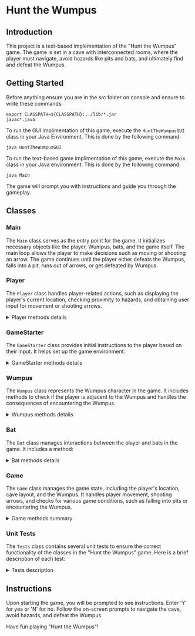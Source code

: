 # Hunt the Wumpus

## Introduction

This project is a text-based implementation of the "Hunt the Wumpus" game. The game is set in a cave with interconnected rooms, where the player must navigate, avoid hazards like pits and bats, and ultimately find and defeat the Wumpus.

## Getting Started

Before anything ensure you are in the src folder on console and ensure to write these commands:

```
export CLASSPATH=${CLASSPATH}:../lib/*.jar
javac*.java
```

To run the GUI implimentation of this game, execute the `HuntTheWumpusGUI` class in your Java Environment. This is done by the following command:
```
java HuntTheWumpusGUI
```

To run the text-based game implimentation of this game, execute the `Main` class in your Java environment. This is done by the following command:
```
java Main
```
The game will prompt you with instructions and guide you through the gameplay.

## Classes

### Main

The `Main` class serves as the entry point for the game. It initializes necessary objects like the player, Wumpus, bats, and the game itself. The main loop allows the player to make decisions such as moving or shooting an arrow. The game continues until the player either defeats the Wumpus, falls into a pit, runs out of arrows, or get defeated by Wumpus.

### Player

The `Player` class handles player-related actions, such as displaying the player's current location, checking proximity to hazards, and obtaining user input for movement or shooting arrows.

<details>
<summary> Player methods details </summary>


#### `getPlace`

- **Description:** Retrieves the current player's location.

- **Return:** The player's current location.

#### `setPlace`

- **Description:** Sets the current player's location.

- **Parameters:**
  - `playerLocation`: The new location for the player to move.

#### `locationOutput`

- **Description:** Displays the current player's location and available caves.

- **Parameters:**
  - `game`: The `Game` object to access `Game` class methods.

#### `isRightStep`

- **Description:** Checks if the step made by the player is valid.

- **Parameters:**
  - `input`: The value chosen by the player to move to.
  - `game`: The `Game` object needed to access `Game` class methods.

- **Return:** Whether the move made is valid or not.

#### `nextToWumpus`

- **Description:** Informs the player about the proximity of the Wumpus.

- **Parameters:**
  - `game`: The `Game` object needed to access `Game` class methods.
  - `wumpus`: The `Wumpus` object needed to access `Wumpus` class methods.

- **Return:** Whether the player is next to wumpus.

#### `nextToBats`

- **Description:** Informs the player about the proximity of bats.

- **Parameters:**
  - `game`: The `Game` object needed to access `Game` class methods.

- **Return:** Whether the player is next to bats.

#### `nextToPits`

- **Description:** Informs the player about the proximity of pits.

- **Parameters:**
  - `game`: The `Game` object needed to access `Game` class methods.

- **Return:** Whether the player is next to a pit.

#### `shootArrow`

- **Description:** Manages the player's arrow shooting mechanism. Handles shooting in adjacent caves, killing bats, checking for Wumpus, counting arrows, and scaring the Wumpus.

- **Parameters:**
  - `game`: The `Game` object needed to access `Game` class methods.
  - `wumpus`: The `Wumpus` object needed to access `Wumpus` class methods.

- **Return:** Boolean indicating whether the game continues.

</details>

### GameStarter

The `GameStarter` class provides initial instructions to the player based on their input. It helps set up the game environment.

<details>
<summary> GameStarter methods details </summary>

#### `starterInstructions`

- **Description:** Displays introductory instructions and a map for the game.

- **Parameters:**
  - `showOrNot`: A string indicating whether to show the instructions and map. (Accepts "Y", "y", "Yes" to show, and any other input to skip.)


</details>

### Wumpus

The `Wumpus` class represents the Wumpus character in the game. It includes methods to check if the player is adjacent to the Wumpus and handles the consequences of encountering the Wumpus.

<details>
<summary> Wumpus methods details </summary>

#### `getWumpusLoc`

- **Description:** Returns the location of the Wumpus.

- **Return:** The Wumpus location.

#### `setWumpusLoc`

- **Description:** Sets the location of the Wumpus.

- **Parameters:**
  - `wumpusLocation`: The generated location of the Wumpus.

#### `WumpusTrap`

- **Description:** Checks if the player entered the Wumpus cave. Terminate the program if true.

- **Parameters:**
  - `currentPlace`: The current location of the player.

- **Return:** Boolean indicating whether the game continues.

#### `scareWumpus`

- **Description:** If the player shoots an arrow next to a Wumpus cave but didn't kill it, the Wumpus relocates to another cave.

- **Parameters:**
  - `shot`: The location where the arrow was shot.
  - `currentPlace`: The current location of the player.
  - `game`: The `Game` object required to access `Game` class methods.

- **Return:** Boolean indicating whether the game continues.

</details>

### Bat

The `Bat` class manages interactions between the player and bats in the game. It includes a method:

<details>
<summary>Bat methods details</summary>

#### `batTrap`

- **Description:** Checks if the player encounters bats. If the bats lead the player to a pit or the Wumpus, the method terminates the game.

- **Parameters:**
  - `currentPlace`: The current location of the player.
  - `game`: The `Game` object required to access `Game` class methods.
  - `wumpus`: The `Wumpus` object required to access `Wumpus` class methods.
  - `player`: The `Player` object required to access `Player` class methods.

- **Return:** Boolean indicating whether the game continues.

#### `checkBatLocation`

- **Description:** Checks if the player is in the same location as bats.

- **Parameters:**
  - `currentPlace`: The current location of the player.
  - `game`: The `Game` object required to access `Game` class methods.

- **Return:** Boolean indicating whether the player encounters bats.

</details>

### Game

The `Game` class manages the game state, including the player's location, cave layout, and the Wumpus. It handles player movement, shooting arrows, and checks for various game conditions, such as falling into pits or encountering the Wumpus.

<details>
<summary> Game methods summary </summary>

#### `Constructor`

- **Description:** Initializes the game state, randomly generating cave locations for pits, bats, and the Wumpus.

#### `generateCaveConnections`

- **Description:** Defines cave connections forming a dodecahedron.

- **Return:** `HashMap<Integer, Integer[]>` representing nodes that can be accessed.

#### `generateRandomNumber`

- **Description:** Generates a random number between 1 and 20 (inclusive).

- **Return:** The random number.

#### `generateUniqueLocation`

- **Description:** Generates a unique location for game objects.

- **Return:** A unique location.

#### `generateUniqueLocations`

- **Description:** Generates a set of unique locations that have not been used in the game.

- **Parameters:**
  - `count`: The number of unique locations to generate.

- **Return:** An array of unique locations.

#### `getUserInput`

- **Description:** Gets user input for the next move.

- **Return:** The user input as a character ('S' for Shoot, 'W' for Walk).

#### `moveCave`

- **Description:** Moves to a new cave based on user input.

- **Parameters:**
  - `game`: The `Game` object needed to access `Game` class methods.
  - `player`: The `Player` object needed to access `Player` class methods.

#### `pitTrap`

- **Description:** Checks if the player falls into a pit trap.

- **Parameters:**
  - `currentPlace`: The current location of the player.

- **Return:** Boolean indicating whether the game is still running.

#### `getPits`

- **Description:** Returns the individual location of a pit.

- **Parameters:**
  - `index`: Used to indicate the location to find the exact needed coordinate.

- **Return:** The individual pit location.

#### `getPitsArr`

- **Description:** Returns an array of locations of pits.

- **Return:** The array of pit locations.

#### `getBats`

- **Description:** Returns the individual location of a bat.

- **Parameters:**
  - `index`: Used to indicate the location to find the exact needed coordinate.

- **Return:** The individual bat location.

#### `getBatsArr`

- **Description:** Returns an array of locations of bats.

- **Return:** The array of bat locations.

#### `setBats`

- **Description:** Sets the location of an individual bat.

- **Parameters:**
  - `index`: Used to indicate the location to find the exact needed coordinate.
  - `newVal`: The new location value for bats.

</details>

### Unit Tests

The `Tests` class contains several unit tests to ensure the correct functionality of the classes in the "Hunt the Wumpus" game. Here is a brief description of each test:

<details>
<summary> Tests description </summary>

#### `testKillWumpus`

- **Description:** Checks if the player successfully kills the Wumpus. The test sets up the Wumpus location and invokes the `killWumpus` method to validate the game outcome.

#### `testDontKillWumpus`

- **Description:** Checks if the player fails to kill the Wumpus. The test sets up the Wumpus location and invokes the `killWumpus` method with a different location to validate the game outcome.

#### `testKillBat`

- **Description:** Checks if the player successfully kills a bat. The test sets up the bat locations and invokes the `killBat` method to verify that at least one bat is killed.

#### `playerFinishItsArrows`

- **Description:** Checks if the game recognizes when the player finishes all arrows. The test sets up the player's remaining arrows and invokes the `arrowCounter` method to validate the game outcome.

#### `testScareWumpus`

- **Description:** Checks if the Wumpus relocates after the player shoots an arrow next to it. The test sets up the Wumpus location and invokes the `scareWumpus` method to validate the Wumpus relocation.

#### `testWalking_ValidUserInput`

- **Description:** Checks if the player can successfully move to an accessible cave. The test sets up the player's current location and invokes the `isRightStep` method to validate a valid move.

#### `testWalking_InvalidUserInput`

- **Description:** Checks if the player cannot move to an inaccessible cave. The test sets up the player's current location and invokes the `isRightStep` method to validate an invalid move.

#### `testPitTrap_PlayerFallsInPit`

- **Description:** Checks if the player loses the game when falling into a pit. The test sets up the pit locations and invokes the `pitTrap` method to validate the game outcome.

#### `testPitTrap_PlayerDoesNotFallInPit`

- **Description:** Checks if the player does not lose the game when not falling into a pit. The test sets up the pit locations and invokes the `pitTrap` method to validate the game outcome.

#### `testWumpusTrap_PlayerEntersWumpus`

- **Description:** Checks if the player loses the game when entering the Wumpus cave. The test sets up the Wumpus location and invokes the `WumpusTrap` method to validate the game outcome.

</details>


## Instructions

Upon starting the game, you will be prompted to see instructions. Enter 'Y' for yes or 'N' for no. Follow the on-screen prompts to navigate the cave, avoid hazards, and defeat the Wumpus.

Have fun playing "Hunt the Wumpus"!

